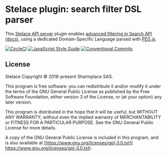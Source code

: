 # Stelace plugin: search filter DSL parser

This [Stelace API server](//github.com/stelace/stelace) plugin enables [advanced filtering in Search API (docs)](//stelace.com/docs/search/#filtering), using a dedicated Domain-Specific Language parsed with [PEG.js](https://pegjs.org/).

[![CircleCI](https://circleci.com/gh/stelace/stelace-search-filter-dsl-parser.svg?style=svg&circle-token=225eee24fa294266d7205a8999567aa28f714496)](https://circleci.com/gh/stelace/stelace-search-filter-dsl-parser)
[![JavaScript Style Guide](https://img.shields.io/badge/code_style-standard-yellow.svg)](https://standardjs.com)
[![Conventional Commits](https://img.shields.io/badge/Conventional%20Commits-1.0.0-yellow.svg)](https://conventionalcommits.org)

## License

Stelace Copyright © 2018-present Sharinplace SAS.

This program is free software: you can redistribute it and/or modify
it under the terms of the GNU General Public License as published by
the Free Software Foundation, either version 3 of the License, or
(at your option) any later version.

This program is distributed in the hope that it will be useful,
but WITHOUT ANY WARRANTY; without even the implied warranty of
MERCHANTABILITY or FITNESS FOR A PARTICULAR PURPOSE. See the
GNU General Public License for more details.

A copy of the GNU General Public License is included in this program,
and is also available at [https://www.gnu.org/licenses/gpl-3.0.txt](
  https://www.gnu.org/licenses/gpl-3.0.txt).
